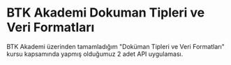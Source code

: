 # BTK Akademi Dokuman Tipleri ve Veri Formatları
 BTK Akademi üzerinden tamamladığım "Doküman Tipleri ve Veri Formatları" kursu kapsamında yapmış olduğumuz 2 adet API uygulaması.
